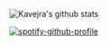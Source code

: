 ![Kavejra's github stats](https://github-readme-stats.vercel.app/api?username=kavejra&show_icons=true&title_color=fff&icon_color=79ff97&text_color=9f9f9f&bg_color=151515)

[![spotify-github-profile](https://spotify-github-profile.vercel.app/api/view?uid=diearschgeige&cover_image=true&theme=default)](https://github.com/kittinan/spotify-github-profile)
